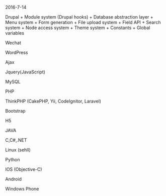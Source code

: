 2016-7-14

Drupal
	+ Module system (Drupal hooks)
	+ Database abstraction layer
	+ Menu system
	+ Form generation
	+ File upload system
	+ Field API
	+ Search system
	+ Node access system
	+ Theme system
	+ Constants
	+ Global variables

Wechat

WordPress

Ajax

Jquery(JavaScript)

MySQL

PHP

ThinkPHP (CakePHP, Yii, CodeIgnitor, Laravel)

Bootstrap

H5

JAVA

C,C#,.NET

Linux (sehll)

Python

IOS (Objective-C)

Android

Windows Phone

